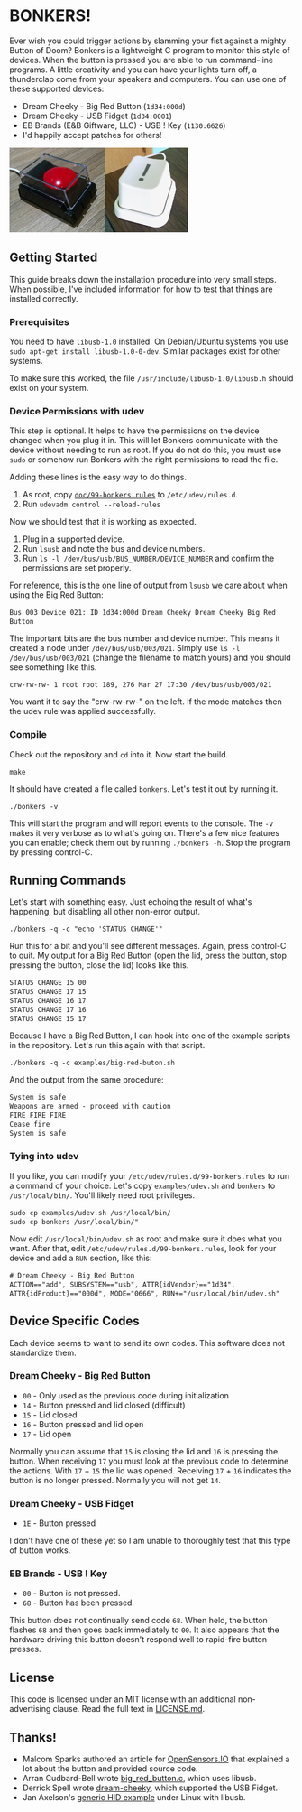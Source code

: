BONKERS!
========

Ever wish you could trigger actions by slamming your fist against a mighty Button of Doom?  Bonkers is a lightweight C program to monitor this style of devices.  When the button is pressed you are able to run command-line programs.  A little creativity and you can have your lights turn off, a thunderclap come from your speakers and computers.  You can use one of these supported devices:

* Dream Cheeky - Big Red Button (`1d34:000d`)
* Dream Cheeky - USB Fidget (`1d34:0001`)
* EB Brands (E&B Giftware, LLC) - USB ! Key (`1130:6626`)
* I'd happily accept patches for others!

[![Big Red Button](doc/big-red-button/thumb.jpg)](doc/big-red-button/image.jpg)[![USB ! Key](doc/usb-exclamation-key/thumb.jpg)](doc/usb-exclamation-key/image.jpg)


Getting Started
---------------

This guide breaks down the installation procedure into very small steps.  When possible, I've included information for how to test that things are installed correctly.


### Prerequisites

You need to have `libusb-1.0` installed.  On Debian/Ubuntu systems you use `sudo apt-get install libusb-1.0-0-dev`.  Similar packages exist for other systems.

To make sure this worked, the file `/usr/include/libusb-1.0/libusb.h` should exist on your system.


### Device Permissions with udev

This step is optional.  It helps to have the permissions on the device changed when you plug it in.  This will let Bonkers communicate with the device without needing to run as root.  If you do not do this, you must use `sudo` or somehow run Bonkers with the right permissions to read the file.

Adding these lines is the easy way to do things.

1. As root, copy [`doc/99-bonkers.rules`](doc/99-bonkers.rules) to `/etc/udev/rules.d`.
2. Run `udevadm control --reload-rules`

Now we should test that it is working as expected.

1. Plug in a supported device.
2. Run `lsusb` and note the bus and device numbers.
3. Run `ls -l /dev/bus/usb/BUS_NUMBER/DEVICE_NUMBER` and confirm the permissions are set properly.

For reference, this is the one line of output from `lsusb` we care about when using the Big Red Button:

    Bus 003 Device 021: ID 1d34:000d Dream Cheeky Dream Cheeky Big Red Button

The important bits are the bus number and device number.  This means it created a node under `/dev/bus/usb/003/021`.  Simply use `ls -l /dev/bus/usb/003/021` (change the filename to match yours) and you should see something like this.

    crw-rw-rw- 1 root root 189, 276 Mar 27 17:30 /dev/bus/usb/003/021

You want it to say the "crw-rw-rw-" on the left.  If the mode matches then the udev rule was applied successfully.


### Compile

Check out the repository and `cd` into it.  Now start the build.

    make

It should have created a file called `bonkers`.  Let's test it out by running it.

    ./bonkers -v

This will start the program and will report events to the console.  The `-v` makes it very verbose as to what's going on.  There's a few nice features you can enable; check them out by running `./bonkers -h`.  Stop the program by pressing control-C.


Running Commands
----------------

Let's start with something easy.  Just echoing the result of what's happening, but disabling all other non-error output.

    ./bonkers -q -c "echo 'STATUS CHANGE'"

Run this for a bit and you'll see different messages.  Again, press control-C to quit.  My output for a Big Red Button (open the lid, press the button, stop pressing the button, close the lid) looks like this.

    STATUS CHANGE 15 00
    STATUS CHANGE 17 15
    STATUS CHANGE 16 17
    STATUS CHANGE 17 16
    STATUS CHANGE 15 17

Because I have a Big Red Button, I can hook into one of the example scripts in the repository.  Let's run this again with that script.

    ./bonkers -q -c examples/big-red-buton.sh

And the output from the same procedure:

    System is safe
    Weapons are armed - proceed with caution
    FIRE FIRE FIRE
    Cease fire
    System is safe


### Tying into udev

If you like, you can modify your `/etc/udev/rules.d/99-bonkers.rules` to run a command of your choice.  Let's copy `examples/udev.sh` and `bonkers` to `/usr/local/bin/`.  You'll likely need root privileges.

    sudo cp examples/udev.sh /usr/local/bin/
    sudo cp bonkers /usr/local/bin/"

Now edit `/usr/local/bin/udev.sh` as root and make sure it does what you want.  After that, edit `/etc/udev/rules.d/99-bonkers.rules`, look for your device and add a `RUN` section, like this:

    # Dream Cheeky - Big Red Button
    ACTION=="add", SUBSYSTEM=="usb", ATTR{idVendor}=="1d34", ATTR{idProduct}=="000d", MODE="0666", RUN+="/usr/local/bin/udev.sh"


Device Specific Codes
---------------------

Each device seems to want to send its own codes.  This software does not standardize them.


### Dream Cheeky - Big Red Button

* `00` - Only used as the previous code during initialization
* `14` - Button pressed and lid closed (difficult)
* `15` - Lid closed
* `16` - Button pressed and lid open
* `17` - Lid open

Normally you can assume that `15` is closing the lid and `16` is pressing the button.  When receiving `17` you must look at the previous code to determine the actions.  With `17` + `15` the lid was opened.  Receiving `17` + `16` indicates the button is no longer pressed.   Normally you will not get `14`.


### Dream Cheeky - USB Fidget

* `1E` - Button pressed

I don't have one of these yet so I am unable to thoroughly test that this type of button works.


### EB Brands - USB ! Key

* `00` - Button is not pressed.
* `68` - Button has been pressed.

This button does not continually send code `68`.  When held, the button flashes `68` and then goes back immediately to `00`.  It also appears that the hardware driving this button doesn't respond well to rapid-fire button presses.


License
-------

This code is licensed under an MIT license with an additional non-advertising clause.  Read the full text in [LICENSE.md](LICENSE.md).


Thanks!
-------

* Malcom Sparks authored an article for [OpenSensors.IO](http://blog.opensensors.io/blog/2013/11/25/the-big-red-button/) that explained a lot about the button and provided source code.
* Arran Cudbard-Bell wrote [big_red_button.c](https://gist.github.com/arr2036/9932438), which uses libusb.
* Derrick Spell wrote [dream-cheeky](https://github.com/derrick/dream_cheeky), which supported the USB Fidget.
* Jan Axelson's [generic HID example](http://www.microchip.com/forums/m340898.aspx) under Linux with libusb.
